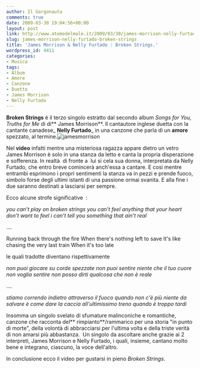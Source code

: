 ```yaml
---
author: Il Gorgonauta
comments: true
date: 2009-03-30 19:04:56+00:00
layout: post
link: http://www.atomodelmale.it/2009/03/30/james-morrison-nelly-furtado-broken-strings/
slug: james-morrison-nelly-furtado-broken-strings
title: 'James Morrison & Nelly Furtado : Broken Strings.'
wordpress_id: 4411
categories:
- Musica
tags:
- Album
- Amore
- Canzone
- Duetto
- James Morrison
- Nelly Furtado
---
```


**Broken Strings** è il terzo singolo estratto dal secondo album _Songs for You, Truths for Me_ di  di** James Morrison**. Il cantautore inglese duetta con la cantante canadese_ **Nelly Furtado**_ in una canzone che parla di un **amore** spezzato, al termine.![jamesmorrison](http://www.atomodelmale.it/wp-content/uploads/2009/03/jamesmorrison-300x300.jpg)

Nel **video** infatti mentre una misteriosa ragazza appare dietro un vetro James Morrison è solo in una stanza da letto e canta la propria disperazione e sofferenza. In realtà  di fronte a  lui si cela sua donna, interpretata da Nelly Furtado, che entro breve comincerà anch'essa a cantare. E così mentre entrambi esprimono i propri sentimenti la stanza va in pezzi e prende fuoco, simbolo forse degli ultimi istanti di una passione ormai svanita. E alla fine i due saranno destinati a lasciarsi per sempre.

Ecco alcune strofe significative  :

_you can’t play on broken strings
you can’t feel anything
that your heart don’t want to feel
i can’t tell you something that ain’t real_

....

Running back through the fire
When there's nothing left to save
It's like chasing the very last train
When it's too late

<!-- more -->


le quali tradotte diventano rispettivamente

_non puoi giocare su corde spezzate
non puoi sentire niente che il tuo
cuore non voglia sentire
non posso dirti qualcosa che non è reale_

....

_stiamo correndo indietro attraverso il fuoco
quando non c'è più niente da salvare
è come dare la caccia all'ultimissimo treno
quando è troppo tardi_

Insomma un singolo svelato di sfumature malinconiche e romantiche, canzone che racconta del** rimpianto**/rammarico per una storia "in punto di morte", della volontà di abbracciarsi per l'ultima volta e della triste verità di non amarsi più abbastanza.  Un singolo da ascoltare anche grazie ai 2 interpreti, James Morrison e Nelly Furtado, i quali, insieme, cantano molto bene e integrano, ciascuno, la voce dell'altro.

In conclusione ecco il video per gustarsi in pieno _Broken Strings_.


